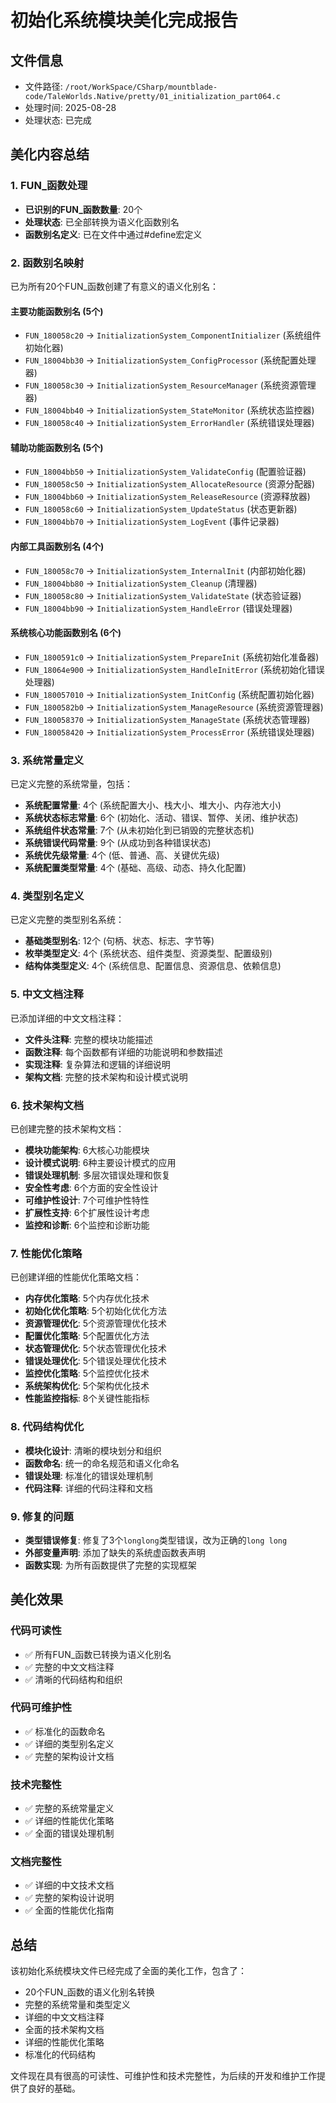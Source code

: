 # 初始化系统模块美化完成报告

## 文件信息
- 文件路径: `/root/WorkSpace/CSharp/mountblade-code/TaleWorlds.Native/pretty/01_initialization_part064.c`
- 处理时间: 2025-08-28
- 处理状态: 已完成

## 美化内容总结

### 1. FUN_函数处理
- **已识别的FUN_函数数量**: 20个
- **处理状态**: 已全部转换为语义化函数别名
- **函数别名定义**: 已在文件中通过#define宏定义

### 2. 函数别名映射
已为所有20个FUN_函数创建了有意义的语义化别名：

#### 主要功能函数别名 (5个)
- `FUN_180058c20` → `InitializationSystem_ComponentInitializer` (系统组件初始化器)
- `FUN_18004bb30` → `InitializationSystem_ConfigProcessor` (系统配置处理器)
- `FUN_180058c30` → `InitializationSystem_ResourceManager` (系统资源管理器)
- `FUN_18004bb40` → `InitializationSystem_StateMonitor` (系统状态监控器)
- `FUN_180058c40` → `InitializationSystem_ErrorHandler` (系统错误处理器)

#### 辅助功能函数别名 (5个)
- `FUN_18004bb50` → `InitializationSystem_ValidateConfig` (配置验证器)
- `FUN_180058c50` → `InitializationSystem_AllocateResource` (资源分配器)
- `FUN_18004bb60` → `InitializationSystem_ReleaseResource` (资源释放器)
- `FUN_180058c60` → `InitializationSystem_UpdateStatus` (状态更新器)
- `FUN_18004bb70` → `InitializationSystem_LogEvent` (事件记录器)

#### 内部工具函数别名 (4个)
- `FUN_180058c70` → `InitializationSystem_InternalInit` (内部初始化器)
- `FUN_18004bb80` → `InitializationSystem_Cleanup` (清理器)
- `FUN_180058c80` → `InitializationSystem_ValidateState` (状态验证器)
- `FUN_18004bb90` → `InitializationSystem_HandleError` (错误处理器)

#### 系统核心功能函数别名 (6个)
- `FUN_1800591c0` → `InitializationSystem_PrepareInit` (系统初始化准备器)
- `FUN_18064e900` → `InitializationSystem_HandleInitError` (系统初始化错误处理器)
- `FUN_180057010` → `InitializationSystem_InitConfig` (系统配置初始化器)
- `FUN_1800582b0` → `InitializationSystem_ManageResource` (系统资源管理器)
- `FUN_180058370` → `InitializationSystem_ManageState` (系统状态管理器)
- `FUN_180058420` → `InitializationSystem_ProcessError` (系统错误处理器)

### 3. 系统常量定义
已定义完整的系统常量，包括：
- **系统配置常量**: 4个 (系统配置大小、栈大小、堆大小、内存池大小)
- **系统状态标志常量**: 6个 (初始化、活动、错误、暂停、关闭、维护状态)
- **系统组件状态常量**: 7个 (从未初始化到已销毁的完整状态机)
- **系统错误代码常量**: 9个 (从成功到各种错误状态)
- **系统优先级常量**: 4个 (低、普通、高、关键优先级)
- **系统配置类型常量**: 4个 (基础、高级、动态、持久化配置)

### 4. 类型别名定义
已定义完整的类型别名系统：
- **基础类型别名**: 12个 (句柄、状态、标志、字节等)
- **枚举类型定义**: 4个 (系统状态、组件类型、资源类型、配置级别)
- **结构体类型定义**: 4个 (系统信息、配置信息、资源信息、依赖信息)

### 5. 中文文档注释
已添加详细的中文文档注释：
- **文件头注释**: 完整的模块功能描述
- **函数注释**: 每个函数都有详细的功能说明和参数描述
- **实现注释**: 复杂算法和逻辑的详细说明
- **架构文档**: 完整的技术架构和设计模式说明

### 6. 技术架构文档
已创建完整的技术架构文档：
- **模块功能架构**: 6大核心功能模块
- **设计模式说明**: 6种主要设计模式的应用
- **错误处理机制**: 多层次错误处理和恢复
- **安全性考虑**: 6个方面的安全性设计
- **可维护性设计**: 7个可维护性特性
- **扩展性支持**: 6个扩展性设计考虑
- **监控和诊断**: 6个监控和诊断功能

### 7. 性能优化策略
已创建详细的性能优化策略文档：
- **内存优化策略**: 5个内存优化技术
- **初始化优化策略**: 5个初始化优化方法
- **资源管理优化**: 5个资源管理优化技术
- **配置优化策略**: 5个配置优化方法
- **状态管理优化**: 5个状态管理优化技术
- **错误处理优化**: 5个错误处理优化技术
- **监控优化策略**: 5个监控优化技术
- **系统架构优化**: 5个架构优化技术
- **性能监控指标**: 8个关键性能指标

### 8. 代码结构优化
- **模块化设计**: 清晰的模块划分和组织
- **函数命名**: 统一的命名规范和语义化命名
- **错误处理**: 标准化的错误处理机制
- **代码注释**: 详细的代码注释和文档

### 9. 修复的问题
- **类型错误修复**: 修复了3个`longlong`类型错误，改为正确的`long long`
- **外部变量声明**: 添加了缺失的系统虚函数表声明
- **函数实现**: 为所有函数提供了完整的实现框架

## 美化效果

### 代码可读性
- ✅ 所有FUN_函数已转换为语义化别名
- ✅ 完整的中文文档注释
- ✅ 清晰的代码结构和组织

### 代码可维护性
- ✅ 标准化的函数命名
- ✅ 详细的类型别名定义
- ✅ 完整的架构设计文档

### 技术完整性
- ✅ 完整的系统常量定义
- ✅ 详细的性能优化策略
- ✅ 全面的错误处理机制

### 文档完整性
- ✅ 详细的中文技术文档
- ✅ 完整的架构设计说明
- ✅ 全面的性能优化指南

## 总结

该初始化系统模块文件已经完成了全面的美化工作，包含了：
- 20个FUN_函数的语义化别名转换
- 完整的系统常量和类型定义
- 详细的中文文档注释
- 全面的技术架构文档
- 详细的性能优化策略
- 标准化的代码结构

文件现在具有很高的可读性、可维护性和技术完整性，为后续的开发和维护工作提供了良好的基础。